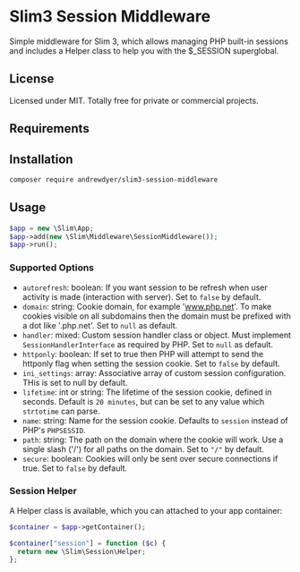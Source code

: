 # Slim3 Session Middleware

Simple middleware for Slim 3, which allows managing PHP built-in sessions and 
includes a Helper class to help you with the $_SESSION superglobal.

## License

Licensed under MIT. Totally free for private or commercial projects.

## Requirements


## Installation

```bash
composer require andrewdyer/slim3-session-middleware
```

## Usage

```php
$app = new \Slim\App;
$app->add(new \Slim\Middleware\SessionMiddleware());
$app->run();
```

### Supported Options

* `autorefresh`: boolean: If you want session to be refresh when user activity is made (interaction with server). Set to `false` by default.
* `domain`: string: Cookie domain, for example 'www.php.net'. To make cookies visible on  all subdomains then the domain must be prefixed with a dot like '.php.net'. Set to `null` as default.
* `handler`: mixed: Custom session handler class or object. Must implement `SessionHandlerInterface` as required by PHP. Set to `null` as default.
* `httponly`: boolean: If set to true then PHP will attempt to send the httponly flag when setting the session cookie. Set to `false` by default.
* `ini_settings`: array: Associative array of custom session configuration. THis is set to null by default.
* `lifetime`: int or string: The lifetime of the session cookie, defined in seconds. Default is `20 minutes`, but can be set to any value which `strtotime` can parse.
* `name`: string: Name for the session cookie. Defaults to `session` instead of PHP's `PHPSESSID`.
* `path`: string: The path on the domain where the cookie will work. Use a single slash ('/') for all paths on the domain. Set to `"/"` by default.
* `secure`: boolean: Cookies will only be sent over secure connections if true.  Set to `false` by default.

### Session Helper

A Helper class is available, which you can attached to your app container:

```php
$container = $app->getContainer();

$container["session"] = function ($c) {
  return new \Slim\Session\Helper;
};
```